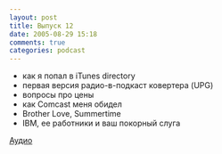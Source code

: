 ```yaml
---
layout: post
title: Выпуск 12
date: 2005-08-29 15:18
comments: true
categories: podcast
---
```


- как я попал в iTunes directory
- первая версия радио-в-подкаст ковертера (UPG)
- вопросы про цены
- как Comcast меня обидел
- Brother Love, Summertime
- IBM, ее работники и ваш покорный слуга

[Аудио](https://podcast.umputun.com/media/ump_podcast12.mp3)
<audio src="https://podcast.umputun.com/media/ump_podcast12.mp3" preload="none">